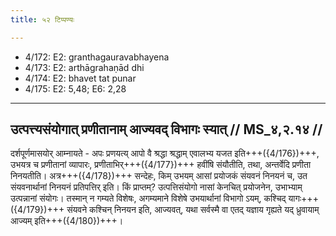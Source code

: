 ```yaml
---
title: ५२ टिप्पण्यः

---
```

- 4/172: E2: granthagauravabhayena
- 4/173: E2: arthāgrahaṇād dhi
- 4/174: E2: bhavet tat punar
- 4/175: E2: 5,48; E6: 2,28

____________________________________________


## उत्पत्त्यसंयोगात् प्रणीतानाम् आज्यवद् विभागः स्यात् // MS_४,२.१४ //

दर्शपूर्णमासयोर् आम्नायते - अपः प्रणयत्य् आपो वै श्रद्धा श्रद्धाम् एवालभ्य यजत इति+++({4/176})+++, उभयत्र च प्रणीतानां व्यापारः, प्रणीताभिर्+++({4/177})+++ हवींषि संयौतीति, तथा, अन्तर्वेदि प्रणीता निनयतीति। अत्र+++({4/178})+++ सन्देहः, किम् उभयम् आसां प्रयोजकं संयवनं निनयनं च, उत संयवनार्थानां निनयनं प्रतिपत्तिर् इति। किं प्राप्तम्? उत्पत्तिसंयोगो नासां केनचित् प्रयोजनेन, उभाभ्याम् उत्पन्नानां संयोगः। तस्मान् न गम्यते विशेषः, अगम्यमाने विशेषे उभयार्थानां विभागो ऽयम्, कश्चिद् यागः+++({4/179})+++ संयवने कश्चिन् निनयन इति, आज्यवत्, यथा सर्वस्मै वा एतद् यज्ञाय गृह्यते यद् ध्रुवायाम् आज्यम् इति+++({4/180})+++।